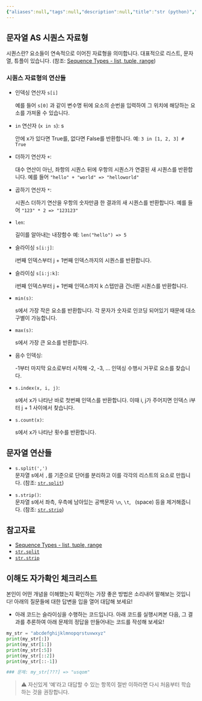 ```yaml
---
{"aliases":null,"tags":null,"description":null,"title":"str (python)","created":"2024-03-25T23:14:56","updated":"2024-03-26T11:58:27","dg-publish":true,"permalink":"/docs/str (python)/","dgPassFrontmatter":true}
---
```



## 문자열 AS 시퀀스 자료형

시퀀스란? 요소들이 연속적으로 이어진 자료형을 의미합니다. 대표적으로 리스트, 문자열, 튜플이 있습니다. (참조: [Sequence Types - list, tuple, range](https://docs.python.org/3/library/stdtypes.html#sequence-types-list-tuple-range))

### 시퀀스 자료형의 연산들

- 인덱싱 연산자 `s[i]`
    
    예를 들어 `s[0]` 과 같이 변수명 뒤에 요소의 순번을 입력하여 그 위치에 해당하는 요소를 가져올 수 있습니다.
    
- `in` 연산자 (`x in s`): s
    
    안에 x가 있다면 True를, 없다면 False를 반환합니다. 예: `3 in [1, 2, 3] # True`
    
- 더하기 연산자 `+`:
    
    대수 연산이 아닌, 좌항의 시퀀스 뒤에 우항의 시퀀스가 연결된 새 시퀀스를 반환합니다. 예를 들어 `"hello" + "world" => "helloworld"`
    
- 곱하기 연산자 `*`:
    
    시퀀스 더하기 연산을 우항의 숫자만큼 한 결과의 새 시퀀스를 반환합니다. 예를 들어 `"123" * 2 => "123123"`
    
- `len`:
    
    길이를 알아내는 내장함수 예: `len("hello") => 5`
    
- 슬라이싱 `s[i:j]`:
    
    i번째 인덱스부터 j + 1번째 인덱스까지의 시퀀스를 반환합니다.
    
- 슬라이싱 `s[i:j:k]`:
    
    i번째 인덱스부터 j + 1번째 인덱스까지 k 스텝만큼 건너뛴 시퀀스를 반환합니다.
    
- `min(s)`:
    
    s에서 가장 작은 요소를 반환합니다. 각 문자가 숫자로 인코딩 되어있기 때문에 대소 구별이 가능합니다.
    
- `max(s)`:
    
    s에서 가장 큰 요소를 반환합니다.
    
- 음수 인덱싱:
    
    -1부터 마지막 요소로부터 시작해 -2, -3, … 인덱싱 수행시 거꾸로 요소를 찾습니다.
    
- `s.index(x, i, j)`:
    
    s에서 x가 나타난 바로 첫번째 인덱스를 반환합니다. 이때 i, j가 주어지면 인덱스 i부터 j + 1 사이에서 찾습니다.
    
- `s.count(x)`:
    
    s에서 x가 나타난 횟수를 반환합니다.

## 문자열 연산들

- `s.split(',')`  
	문자열 s에서 `,`를 기준으로 단어를 분리하고 이를 각각의 리스트의 요소로 만듭니다. (참조: [`str.split`](https://docs.python.org/3/library/stdtypes.html#str.split))
	
- `s.strip()`:  
	문자열 s에서 좌측, 우측에 남아있는 공백문자 `\n`, `\t`, ` `(space) 등을 제거해줍니다. (참조:  [`str.strip`](https://docs.python.org/3/library/stdtypes.html#str.strip))

## 참고자료

- [Sequence Types - list, tuple, range](https://docs.python.org/3/library/stdtypes.html#sequence-types-list-tuple-range)
- [`str.split`](https://docs.python.org/3/library/stdtypes.html#str.split)
- [`str.strip`](https://docs.python.org/3/library/stdtypes.html#str.strip)

## 이해도 자가확인 체크리스트

본인이 어떤 개념을 이해했는지 확인하는 가장 좋은 방법은 소리내어 말해보는 것입니다! 아래의 질문들에 대한 답변을 입을 열어 대답해 보세요!

- 아래 코드는 슬라이싱을 수행하는 코드입니다. 아래 코드를 실행시켜본 다음, 그 결과를 추론하여 아래 문제의 정답을 만들어내는 코드를 작성해 보세요!

```python
my_str = "abcdefghijklmnopqrstuvwxyz"
print(my_str[:])
print(my_str[1:])
print(my_str[:5])
print(my_str[::2])
print(my_str[::-1])

### 문제: my_str[???] => "usqom"
```

> ⚠️ 자신있게 ‘예’라고 대답할 수 있는 항목이 절반 이하라면 다시 처음부터 학습하는 것을 권장합니다.
